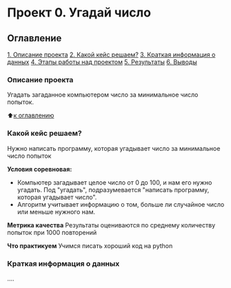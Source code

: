 # Проект 0. Угадай число

## Оглавление
[1. Описание проекта](https://github.com/Strepitus/sf_data_science/tree/main/project_0/README.md#Описание-проекта)
[2. Какой кейс решаем?](https://github.com/Strepitus/sf_data_science/tree/main/project_0/README.md#Какой-кейс-решаем)
[3. Краткая информация о данных](https://github.com/Strepitus/sf_data_science/tree/main/project_0/README.md#Краткая-информация-о-данных)
[4. Этапы работы над проектом](https://github.com/Strepitus/sf_data_science/tree/main/project_0/README.md#Этапы-работы-над-проектом)
[5. Результаты](https://github.com/Strepitus/sf_data_science/tree/main/project_0/README.md#Результаты)
[6. Выводы](https://github.com/Strepitus/sf_data_science/tree/main/project_0/README.md#Выводы)

### Описание проекта
Угадать загаданное компьютером число за минимальное число попыток.

:arrow_up:[к оглавлению](https://github.com/Strepitus/sf_data_science/tree/main/project_0/README.md#Оглавление)

### Какой кейс решаем?
Нужно написать программу, которая угадывает число за минимальное число попыток

**Условия соревновая:**
- Компьютер загадывает целое число от 0 до 100, и нам его нужно угадать. Под "угадать", подразумевается "написать программу, которая угадывает число".
- Алгоритм учитывает информацию о том, больше ли случайное число или меньше нужного нам.

**Метрика качества**
Результаты оцениваются по среднему количеству попыток при 1000 повторений

**Что практикуем**
Учимся писать хороший код на python


### Краткая информация о данных
....
